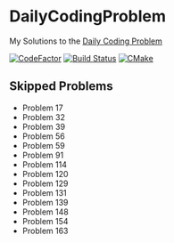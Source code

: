 # DailyCodingProblem
My Solutions to the [Daily Coding Problem](https://www.dailycodingproblem.com/)

[![CodeFactor](https://www.codefactor.io/repository/github/frazzer951/dailycodingproblem/badge)](https://www.codefactor.io/repository/github/frazzer951/dailycodingproblem)
[![Build Status](https://travis-ci.com/Frazzer951/DailyCodingProblem.svg?branch=master)](https://travis-ci.com/Frazzer951/DailyCodingProblem)
[![CMake](https://github.com/Frazzer951/DailyCodingProblem/actions/workflows/cmake.yml/badge.svg)](https://github.com/Frazzer951/DailyCodingProblem/actions/workflows/cmake.yml)

## Skipped Problems 
- Problem 17
- Problem 32
- Problem 39
- Problem 56
- Problem 59
- Problem 91
- Problem 114
- Problem 120
- Problem 129
- Problem 131
- Problem 139
- Problem 148
- Problem 154
- Problem 163